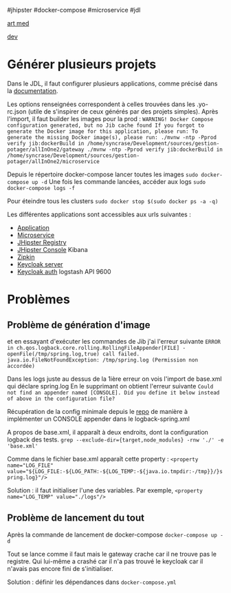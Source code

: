 
#jhipster #docker-compose #microservice #jdl 

[art med](https://medium.com/jhipster/create-full-microservice-stack-using-jhipster-domain-language-under-30-minutes-ecc6e7fc3f77)

[dev](https://dzone.com/articles/build-secure-microservices-with-jhipster-docker-an)


# Générer plusieurs projets

Dans le JDL, il faut configurer plusieurs applications, comme précisé dans la [documentation](https://www.jhipster.tech/jdl/applications).

Les options renseignées correspondent à celles trouvées dans les .yo-rc.json (utile de s'inspirer de ceux générés par des projets simples).
Après l'import, il faut builder les images pour la prod :
`WARNING! Docker Compose configuration generated, but no Jib cache found
If you forgot to generate the Docker image for this application, please run:
To generate the missing Docker image(s), please run:
  ./mvnw -ntp -Pprod verify jib:dockerBuild in /home/syncrase/Development/sources/gestion-potager/allInOne2/gateway
  ./mvnw -ntp -Pprod verify jib:dockerBuild in /home/syncrase/Development/sources/gestion-potager/allInOne2/microservice`
  
Depuis le répertoire docker-compose lancer toutes les images
`sudo docker-compose up -d`
Une fois les commande lancées, accéder aux logs
`sudo docker-compose logs -f`

Pour éteindre tous les clusters 
`sudo docker stop $(sudo docker ps -a -q)`

Les différentes applications sont accessibles aux urls suivantes :


- [Application](http://localhost:8080)
- [Microservice](http://localhost:8081)
- [JHipster Registry](http://localhost:8761)
- [JHipster Console](http://localhost:5601) Kibana
- [Zipkin](http://localhost:9411)
- [Keycloak server](http://localhost:9080)
- [Keycloak auth](http://keycloak:9080/auth/)
logstash API 9600


# Problèmes
## Problème de génération d'image


et en essayant d'exécuter les commandes de Jib j'ai l'erreur suivante
`ERROR in ch.qos.logback.core.rolling.RollingFileAppender[FILE] - openFile(/tmp/spring.log,true) call failed. java.io.FileNotFoundException: /tmp/spring.log (Permission non accordée)`

Dans les logs juste au dessus de la 1ière erreur on vois l'import de base.xml qui déclare spring.log
En le supprimant on obtient l'erreur suivante
`Could not find an appender named [CONSOLE]. Did you define it below instead of above in the configuration file?`

Récupération de la config minimale depuis le [repo](https://github.com/spring-projects/spring-boot/tree/master/spring-boot-project/spring-boot/src/main/resources/org/springframework/boot/logging/logback) de manière à implémenter un CONSOLE appender dans le logback-spring.xml

A propos de base.xml, il apparaît à deux endroits, dont la configuration logback des tests.
`grep --exclude-dir={target,node_modules} -rnw './' -e 'base.xml'`

Comme dans le fichier base.xml apparaît cette property :
`<property name="LOG_FILE" value="${LOG_FILE:-${LOG_PATH:-${LOG_TEMP:-${java.io.tmpdir:-/tmp}}/}spring.log}"/>`

Solution :
il faut initialiser l'une des variables.
Par exemple,
`<property name="LOG_TEMP" value="./logs"/>`

## Problème de lancement du tout
Après la commande de lancement de docker-compose
`docker-compose up -d`

Tout se lance comme il faut mais le gateway crache car il ne trouve pas le registre.
Qui lui-même a crashé car il n'a pas trouvé le keycloak car il n'avais pas encore fini de s'initialiser.

Solution : définir les dépendances dans `docker-compose.yml`
